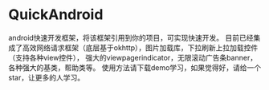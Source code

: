 # QuickAndroid
android快速开发框架，将该框架引用到你的项目，可实现快速开发。 目前已经集成了高效网络请求框架（底层基于okhttp），图片加载库，下拉刷新上拉加载控件（支持各种view控件）， 强大的viewpagerindicator，无限滚动广告条banner，各种强大的基类，帮助类等。
使用方法请下载demo学习，如果觉得好，请给一个star，让更多的人学习。
